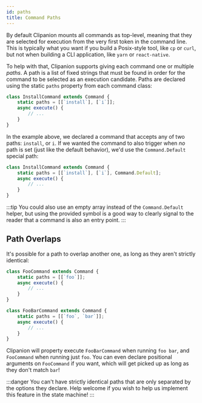 ```yaml
---
id: paths
title: Command Paths
---
```


By default Clipanion mounts all commands as top-level, meaning that they are selected for execution from the very first token in the command line. This is typically what you want if you build a Posix-style tool, like `cp` or `curl`, but not when building a CLI application, like `yarn` or `react-native`.

To help with that, Clipanion supports giving each command one or multiple *paths*. A path is a list of fixed strings that must be found in order for the command to be selected as an execution candidate. Paths are declared using the static `paths` property from each command class:

```ts
class InstallCommand extends Command {
    static paths = [[`install`], [`i`]];
    async execute() {
        // ...
    }
}
```

In the example above, we declared a command that accepts any of two paths: `install`, or `i`. If we wanted the command to also trigger when *no* path is set (just like the default behavior), we'd use the `Command.Default` special path:

```ts
class InstallCommand extends Command {
    static paths = [[`install`], [`i`], Command.Default];
    async execute() {
        // ...
    }
}
```

:::tip
You could also use an empty array instead of the `Command.Default` helper, but using the provided symbol is a good way to clearly signal to the reader that a command is also an entry point.
:::

## Path Overlaps

It's possible for a path to overlap another one, as long as they aren't strictly identical:

```ts
class FooCommand extends Command {
    static paths = [[`foo`]];
    async execute() {
        // ...
    }
}

class FooBarCommand extends Command {
    static paths = [[`foo`, `bar`]];
    async execute() {
        // ...
    }
}
```

Clipanion will property execute `FooBarCommand` when running `foo bar`, and `FooCommand` when running just `foo`. You can even declare positional arguments on `FooCommand` if you want, which will get picked up as long as they don't match `bar`!

:::danger
You can't have strictly identical paths that are only separated by the options they declare. Help welcome if you wish to help us implement this feature in the state machine!
:::
